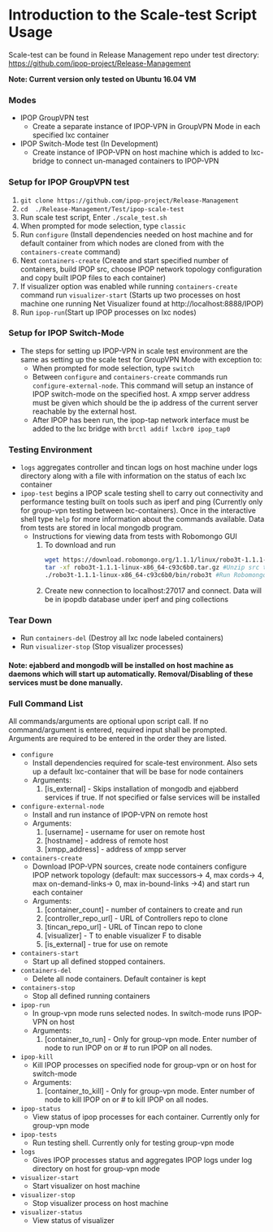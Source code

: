 # Introduction to the Scale-test Script Usage

Scale-test can be found in Release Management repo under test directory: https://github.com/ipop-project/Release-Management

**Note: Current version only tested on Ubuntu 16.04 VM**

### Modes
* IPOP GroupVPN test
    * Create a separate instance of IPOP-VPN in GroupVPN Mode in each specified lxc container
* IPOP Switch-Mode test (In Development) 
   * Create instance of IPOP-VPN on host machine which is added to lxc-bridge to connect un-managed containers to IPOP-VPN

### Setup for IPOP GroupVPN test
1. `git clone https://github.com/ipop-project/Release-Management`
2. `cd  ./Release-Management/Test/ipop-scale-test`
2. Run scale test script, Enter `./scale_test.sh`
3. When prompted for mode selection, type `classic`
4. Run `configure` (Install dependencies needed on host machine and for default container from which nodes are cloned from with the `containers-create` command)
5. Next `containers-create` (Create and start specified number of containers, build IPOP src, choose IPOP network topology configuration and copy built IPOP files to each container)
6. If visualizer option was enabled while running `containers-create` command run `visualizer-start` (Starts up two processes on host machine one running Net Visualizer found at http://localhost:8888/IPOP)
7. Run `ipop-run`(Start up IPOP processes on lxc nodes)

### Setup for IPOP Switch-Mode
* The steps for setting up IPOP-VPN in scale test environment are the same as setting up the scale test for GroupVPN Mode with exception to:
    * When prompted for mode selection, type `switch`
    * Between `configure` and `containers-create` commands run `configure-external-node`. This command will setup an instance of IPOP switch-mode on the specified host. A xmpp server address must be given which should be the ip address of the current server reachable by the external host.
    * After IPOP has been run, the ipop-tap network interface must be added to the lxc bridge with `brctl addif lxcbr0 ipop_tap0`

### Testing Environment
*  `logs` aggregates controller and tincan logs on host machine under logs directory along with a file with information on the status of each lxc container
* `ipop-test` begins a IPOP scale testing shell to carry out connectivity and performance testing built on tools such as iperf and ping (Currently only for group-vpn testing between lxc-containers). Once in the interactive shell type `help` for more information about the commands available. Data from tests are stored in local mongodb program.
   * Instructions for viewing data from tests with Robomongo GUI
       1. To download and run 
          ```bash
          wget https://download.robomongo.org/1.1.1/linux/robo3t-1.1.1-linux-x86_64-c93c6b0.tar.gz #Download zipped src
          tar -xf robo3t-1.1.1-linux-x86_64-c93c6b0.tar.gz #Unzip src to sub directory
          ./robo3t-1.1.1-linux-x86_64-c93c6b0/bin/robo3t #Run Robomongo
          ```
       4. Create new connection to localhost:27017 and connect. Data will be in ipopdb database under iperf and ping collections

### Tear Down
* Run `containers-del` (Destroy all lxc node labeled containers)
* Run `visualizer-stop` (Stop visualizer processes)

#### Note: ejabberd and mongodb will be installed on host machine as daemons which will start up automatically. Removal/Disabling of these services must be done manually.

### Full Command List
All commands/arguments are optional upon script call. If no command/argument is entered, required input shall be prompted. Arguments are required to be entered in the order they are listed.
* `configure`
    * Install dependencies required for scale-test environment. Also sets up a default lxc-container that will be base for node containers
    * Arguments:
        1. [is_external] - Skips installation of mongodb and ejabberd services if true. If not specified or false services will be installed
* `configure-external-node`
    * Install and run instance of IPOP-VPN on remote host
    * Arguments:
        1. [username] - username for user on remote host
        2. [hostname] - address of remote host
        3. [xmpp_address] - address of xmpp server
* `containers-create`
    * Download IPOP-VPN sources, create node containers configure IPOP network topology (default: max successors-> 4, max cords-> 4, max on-demand-links-> 0, max in-bound-links ->4) and start run each container
    * Arguments:
        1. [container_count] - number of containers to create and run
        2. [controller_repo_url] - URL of Controllers repo to clone
        3. [tincan_repo_url] - URL of Tincan repo to clone
        4. [visualizer] - T to enable visualizer F to disable
        5. [is_external] - true for use on remote
* `containers-start`
    * Start up all defined stopped containers.
* `containers-del`
    * Delete all node containers. Default container is kept
* `containers-stop`
    * Stop all defined running containers
* `ipop-run`
    * In group-vpn mode runs selected nodes. In switch-mode runs IPOP-VPN on host
    * Arguments:
        1. [container_to_run] - Only for group-vpn mode. Enter number of node to run IPOP on or # to run IPOP on all nodes.
* `ipop-kill`
    * Kill IPOP processes on specified node for group-vpn or on host for switch-mode
    * Arguments:
        1. [container_to_kill] - Only for group-vpn mode. Enter number of node to kill IPOP on or # to kill IPOP on all nodes.
* `ipop-status`
    * View status of ipop processes for each container. Currently only for group-vpn mode
* `ipop-tests`
    * Run testing shell. Currently only for testing group-vpn mode
* `logs`
   * Gives IPOP processes status and aggregates IPOP logs under log directory on host for group-vpn mode
* `visualizer-start`
    * Start visualizer on host machine
* `visualizer-stop`
    * Stop visualizer process on host machine
* `visualizer-status`
    * View status of visualizer